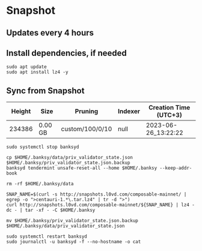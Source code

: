# Snapshot

## Updates every 4 hours 

## Install dependencies, if needed
```
sudo apt update
sudo apt install lz4 -y
```

## Sync from Snapshot  
| Height  | Size | Pruning | Indexer | Creation Time (UTC+3) |
| --------- | --------- | --------- | --------- | --------- |
| 234386  | 0.00 GB  | custom/100/0/10 | null | 2023-06-26_13:22:22 |

```
sudo systemctl stop banksyd

cp $HOME/.banksy/data/priv_validator_state.json $HOME/.banksy/priv_validator_state.json.backup
banksyd tendermint unsafe-reset-all --home $HOME/.banksy --keep-addr-book

rm -rf $HOME/.banksy/data 

SNAP_NAME=$(curl -s http://snapshots.l0vd.com/composable-mainnet/ | egrep -o ">centauri-1.*\.tar.lz4" | tr -d ">")
curl http://snapshots.l0vd.com/composable-mainnet/${SNAP_NAME} | lz4 -dc - | tar -xf - -C $HOME/.banksy

mv $HOME/.banksy/priv_validator_state.json.backup $HOME/.banksy/data/priv_validator_state.json

sudo systemctl restart banksyd
sudo journalctl -u banksyd -f --no-hostname -o cat
```
